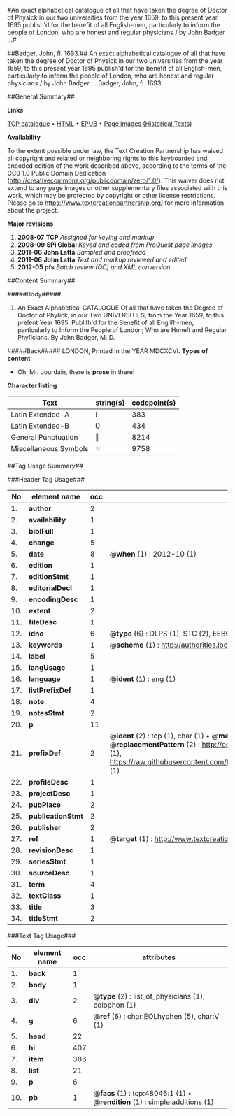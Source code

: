 #An exact alphabetical catalogue of all that have taken the degree of Doctor of Physick in our two universities from the year 1659, to this present year 1695 publish'd for the benefit of all English-men, particularly to inform the people of London, who are honest and regular physicians / by John Badger ...#

##Badger, John, fl. 1693.##
An exact alphabetical catalogue of all that have taken the degree of Doctor of Physick in our two universities from the year 1659, to this present year 1695 publish'd for the benefit of all English-men, particularly to inform the people of London, who are honest and regular physicians / by John Badger ...
Badger, John, fl. 1693.

##General Summary##

**Links**

[TCP catalogue](http://www.ota.ox.ac.uk/tcp/)  • 
[HTML](http://tei.it.ox.ac.uk/tcp/Texts-HTML/free/A28/A28887.html)  • 
[EPUB](http://tei.it.ox.ac.uk/tcp/Texts-EPUB/free/A28/A28887.epub) • 
[Page images (Historical Texts)](https://historicaltexts.jisc.ac.uk/eebo-11670516e)

**Availability**

To the extent possible under law, the Text Creation Partnership has waived all copyright and related or neighboring rights to this keyboarded and encoded edition of the work described above, according to the terms of the CC0 1.0 Public Domain Dedication (http://creativecommons.org/publicdomain/zero/1.0/). This waiver does not extend to any page images or other supplementary files associated with this work, which may be protected by copyright or other license restrictions. Please go to https://www.textcreationpartnership.org/ for more information about the project.

**Major revisions**

1. __2008-07__ __TCP__ *Assigned for keying and markup*
1. __2008-09__ __SPi Global__ *Keyed and coded from ProQuest page images*
1. __2011-06__ __John Latta__ *Sampled and proofread*
1. __2011-06__ __John Latta__ *Text and markup reviewed and edited*
1. __2012-05__ __pfs__ *Batch review (QC) and XML conversion*

##Content Summary##

#####Body#####

1. An Exact Alphabetical CATALOGUE Of all that have taken the Degree of Doctor of Phyſick, in our Two UNIVERSITIES, from the Year 1659, to this preſent Year 1695. Publiſh'd for the Benefit of all Engliſh-men, particularly to Inform the People of London; Who are Honeſt and Regular Phyſicians. By John Badger, M. D.

#####Back#####
LONDON, Printed in the YEAR MDCXCVI.
**Types of content**

  * Oh, Mr. Jourdain, there is **prose** in there!

**Character listing**


|Text|string(s)|codepoint(s)|
|---|---|---|
|Latin Extended-A|ſ|383|
|Latin Extended-B|Ʋ|434|
|General Punctuation|‖|8214|
|Miscellaneous Symbols|☞|9758|

##Tag Usage Summary##

###Header Tag Usage###

|No|element name|occ|attributes|
|---|---|---|---|
|1.|__author__|2||
|2.|__availability__|1||
|3.|__biblFull__|1||
|4.|__change__|5||
|5.|__date__|8| @__when__ (1) : 2012-10 (1)|
|6.|__edition__|1||
|7.|__editionStmt__|1||
|8.|__editorialDecl__|1||
|9.|__encodingDesc__|1||
|10.|__extent__|2||
|11.|__fileDesc__|1||
|12.|__idno__|6| @__type__ (6) : DLPS (1), STC (2), EEBO-CITATION (1), OCLC (1), VID (1)|
|13.|__keywords__|1| @__scheme__ (1) : http://authorities.loc.gov/ (1)|
|14.|__label__|5||
|15.|__langUsage__|1||
|16.|__language__|1| @__ident__ (1) : eng (1)|
|17.|__listPrefixDef__|1||
|18.|__note__|4||
|19.|__notesStmt__|2||
|20.|__p__|11||
|21.|__prefixDef__|2| @__ident__ (2) : tcp (1), char (1)  •  @__matchPattern__ (2) : ([0-9\-]+):([0-9IVX]+) (1), (.+) (1)  •  @__replacementPattern__ (2) : http://eebo.chadwyck.com/downloadtiff?vid=$1&page=$2 (1), https://raw.githubusercontent.com/textcreationpartnership/Texts/master/tcpchars.xml#$1 (1)|
|22.|__profileDesc__|1||
|23.|__projectDesc__|1||
|24.|__pubPlace__|2||
|25.|__publicationStmt__|2||
|26.|__publisher__|2||
|27.|__ref__|1| @__target__ (1) : http://www.textcreationpartnership.org/docs/. (1)|
|28.|__revisionDesc__|1||
|29.|__seriesStmt__|1||
|30.|__sourceDesc__|1||
|31.|__term__|4||
|32.|__textClass__|1||
|33.|__title__|3||
|34.|__titleStmt__|2||


###Text Tag Usage###

|No|element name|occ|attributes|
|---|---|---|---|
|1.|__back__|1||
|2.|__body__|1||
|3.|__div__|2| @__type__ (2) : list_of_physicians (1), colophon (1)|
|4.|__g__|6| @__ref__ (6) : char:EOLhyphen (5), char:V (1)|
|5.|__head__|22||
|6.|__hi__|407||
|7.|__item__|386||
|8.|__list__|21||
|9.|__p__|6||
|10.|__pb__|1| @__facs__ (1) : tcp:48046:1 (1)  •  @__rendition__ (1) : simple:additions (1)|

